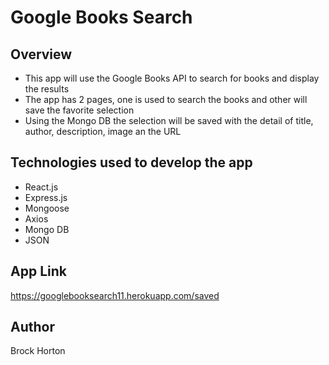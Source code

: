 # Google Books Search

## Overview

* This app will use the Google Books API to search for books and display the results
* The app has 2 pages, one is used to search the books and other will save the favorite selection
* Using the Mongo DB the selection will be saved with the detail of title, author, description, image an the URL


## Technologies used to develop the app

- React.js
- Express.js
- Mongoose
- Axios
- Mongo DB
- JSON

## App Link
https://googlebooksearch11.herokuapp.com/saved

## Author
Brock Horton
